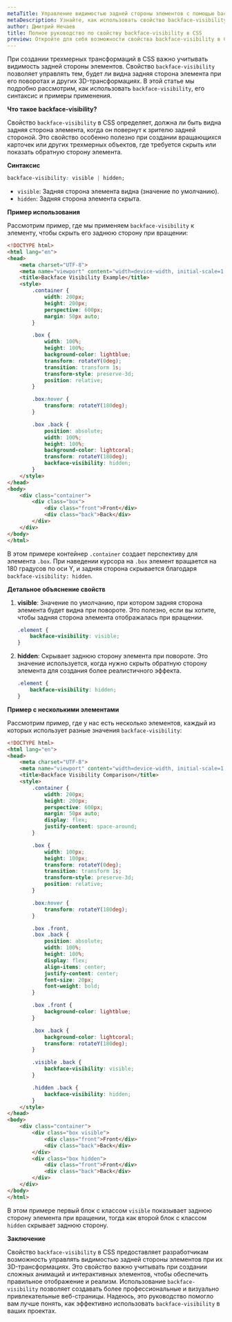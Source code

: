 ```yaml
---
metaTitle: Управление видимостью задней стороны элементов с помощью backface-visibility в CSS
metaDescription: Узнайте, как использовать свойство backface-visibility в CSS для управления видимостью задней стороны элементов при 3D-трансформациях. Полное руководство с примерами.
author: Дмитрий Нечаев
title: Полное руководство по свойству backface-visibility в CSS
preview: Откройте для себя возможности свойства backface-visibility в CSS и научитесь управлять видимостью задней стороны элементов при 3D-трансформациях. Примеры и советы.
---
```


При создании трехмерных трансформаций в CSS важно учитывать видимость задней стороны элементов. Свойство `backface-visibility` позволяет управлять тем, будет ли видна задняя сторона элемента при его поворотах и других 3D-трансформациях. В этой статье мы подробно рассмотрим, как использовать `backface-visibility`, его синтаксис и примеры применения.

**Что такое backface-visibility?**

Свойство `backface-visibility` в CSS определяет, должна ли быть видна задняя сторона элемента, когда он повернут к зрителю задней стороной. Это свойство особенно полезно при создании вращающихся карточек или других трехмерных объектов, где требуется скрыть или показать обратную сторону элемента.

**Синтаксис**

```css
backface-visibility: visible | hidden;
```

- `visible`: Задняя сторона элемента видна (значение по умолчанию).
- `hidden`: Задняя сторона элемента скрыта.

**Пример использования**

Рассмотрим пример, где мы применяем `backface-visibility` к элементу, чтобы скрыть его заднюю сторону при вращении:

```html
<!DOCTYPE html>
<html lang="en">
<head>
    <meta charset="UTF-8">
    <meta name="viewport" content="width=device-width, initial-scale=1.0">
    <title>Backface Visibility Example</title>
    <style>
        .container {
            width: 200px;
            height: 200px;
            perspective: 600px;
            margin: 50px auto;
        }

        .box {
            width: 100%;
            height: 100%;
            background-color: lightblue;
            transform: rotateY(0deg);
            transition: transform 1s;
            transform-style: preserve-3d;
            position: relative;
        }

        .box:hover {
            transform: rotateY(180deg);
        }

        .box .back {
            position: absolute;
            width: 100%;
            height: 100%;
            background-color: lightcoral;
            transform: rotateY(180deg);
            backface-visibility: hidden;
        }
    </style>
</head>
<body>
    <div class="container">
        <div class="box">
            <div class="front">Front</div>
            <div class="back">Back</div>
        </div>
    </div>
</body>
</html>
```

В этом примере контейнер `.container` создает перспективу для элемента `.box`. При наведении курсора на `.box` элемент вращается на 180 градусов по оси Y, и задняя сторона скрывается благодаря `backface-visibility: hidden`.

**Детальное объяснение свойств**

1. **visible**: Значение по умолчанию, при котором задняя сторона элемента будет видна при повороте. Это полезно, если вы хотите, чтобы задняя сторона элемента отображалась при вращении.
   ```css
   .element {
       backface-visibility: visible;
   }
   ```

2. **hidden**: Скрывает заднюю сторону элемента при повороте. Это значение используется, когда нужно скрыть обратную сторону элемента для создания более реалистичного эффекта.
   ```css
   .element {
       backface-visibility: hidden;
   }
   ```

**Пример с несколькими элементами**

Рассмотрим пример, где у нас есть несколько элементов, каждый из которых использует разные значения `backface-visibility`:

```html
<!DOCTYPE html>
<html lang="en">
<head>
    <meta charset="UTF-8">
    <meta name="viewport" content="width=device-width, initial-scale=1.0">
    <title>Backface Visibility Comparison</title>
    <style>
        .container {
            width: 200px;
            height: 200px;
            perspective: 600px;
            margin: 50px auto;
            display: flex;
            justify-content: space-around;
        }

        .box {
            width: 100px;
            height: 100px;
            transform: rotateY(0deg);
            transition: transform 1s;
            transform-style: preserve-3d;
            position: relative;
        }

        .box:hover {
            transform: rotateY(180deg);
        }

        .box .front,
        .box .back {
            position: absolute;
            width: 100%;
            height: 100%;
            display: flex;
            align-items: center;
            justify-content: center;
            font-size: 20px;
            font-weight: bold;
        }

        .box .front {
            background-color: lightblue;
        }

        .box .back {
            background-color: lightcoral;
            transform: rotateY(180deg);
        }

        .visible .back {
            backface-visibility: visible;
        }

        .hidden .back {
            backface-visibility: hidden;
        }
    </style>
</head>
<body>
    <div class="container">
        <div class="box visible">
            <div class="front">Front</div>
            <div class="back">Back</div>
        </div>
        <div class="box hidden">
            <div class="front">Front</div>
            <div class="back">Back</div>
        </div>
    </div>
</body>
</html>
```

В этом примере первый блок с классом `visible` показывает заднюю сторону элемента при вращении, тогда как второй блок с классом `hidden` скрывает заднюю сторону.

**Заключение**

Свойство `backface-visibility` в CSS предоставляет разработчикам возможность управлять видимостью задней стороны элементов при их 3D-трансформациях. Это свойство важно учитывать при создании сложных анимаций и интерактивных элементов, чтобы обеспечить правильное отображение и реализм. Использование `backface-visibility` позволяет создавать более профессиональные и визуально привлекательные веб-страницы. Надеюсь, это руководство помогло вам лучше понять, как эффективно использовать `backface-visibility` в ваших проектах.